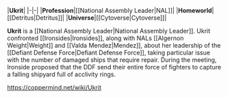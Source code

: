 |**Ukrit**|
|-|-|
|**Profession**|[[National Assembly Leader\|NAL]]|
|**Homeworld**|[[Detritus\|Detritus]]|
|**Universe**|[[Cytoverse\|Cytoverse]]|

**Ukrit** is a [[National Assembly Leader\|National Assembly Leader]].
Ukrit confronted [[Ironsides\|Ironsides]], along with NALs [[Algernon Weight\|Weight]] and [[Valda Mendez\|Mendez]], about her leadership of the [[Defiant Defense Force\|Defiant Defense Force]], taking particular issue with the number of damaged ships that require repair. During the meeting, Ironside proposed that the DDF send their entire force of fighters to capture a falling shipyard full of acclivity rings.



https://coppermind.net/wiki/Ukrit